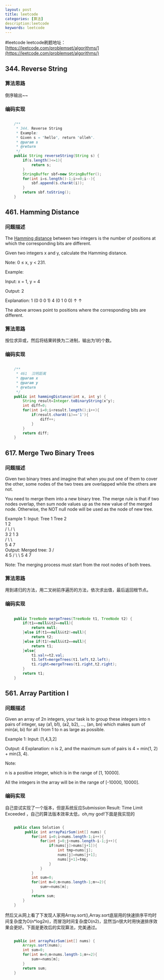 ```yaml
---
layout: post
title: leetcode
categories: [算法]
description:leetcode
keywords: leetcode
---
```


#leetcode
leetcode刷题地址：[https://leetcode.com/problemset/algorithms/](https://leetcode.com/problemset/algorithms/)
## 344. Reverse String
### 算法思路
倒序输出~~
### 编码实现
```java

    /**
     * 344. Reverse String
     * Example:
     * Given s = "hello", return "olleh".
     * @param s
     * @return
     */
    public String reverseString(String s) {
        if(s.length()<=1){
            return s;
        }
        StringBuffer sbf=new StringBuffer();
        for(int i=s.length()-1;i>=0;i--){
            sbf.append(s.charAt(i));
        }
        return sbf.toString();
    }
```
## 461. Hamming Distance
### 问题描述
The [Hamming distance](https://en.wikipedia.org/wiki/Hamming_distance) between two integers is the number of positions at which the corresponding bits are different.

Given two integers x and y, calculate the Hamming distance.

Note:
0 ≤ x, y < 231.

Example:

Input: x = 1, y = 4

Output: 2

Explanation:
1   (0 0 0 1)
4   (0 1 0 0)
       ↑   ↑

The above arrows point to positions where the corresponding bits are different.
### 算法思路
按位求异或，然后将结果转换为二进制，输出为1的个数。
### 编码实现
```java

 	/**
     * 461  汉明距离
     * @param x
     * @param y
     * @return
     */
    public int hammingDistance(int x, int y) {
        String result=Integer.toBinaryString(x^y);
        int diff=0;
        for(int i=0;i<result.length();i++){
            if(result.charAt(i)=='1'){
                diff++;
            }
        }
        return diff;
    }
```
## 617. Merge Two Binary Trees
### 问题描述
Given two binary trees and imagine that when you put one of them to cover the other, some nodes of the two trees are overlapped while the others are not.

You need to merge them into a new binary tree. The merge rule is that if two nodes overlap, then sum node values up as the new value of the merged node. Otherwise, the NOT null node will be used as the node of new tree.


Example 1:
Input: 
	Tree 1                     Tree 2                  
          1                         2                             
         / \                       / \                            
        3   2                     1   3                        
       /                           \   \                      
      5                             4   7                  
Output: 
Merged tree:
	     3
	    / \
	   4   5
	  / \   \ 
	 5   4   7


Note: The merging process must start from the root nodes of both trees.
### 算法思路
用到递归的方法，用二叉树前序遍历的方法，依次求出值，最后返回根节点。
### 编码实现
```java

	public TreeNode mergeTrees(TreeNode t1, TreeNode t2) {
        if(t1==null&&t2==null){
            return null;
        }else if(t1==null&&t2!=null){
            return t2;
        }else if(t1!=null&&t2==null){
            return t1;
        }else{
            t1.val+=t2.val;
            t1.left=mergeTrees(t1.left,t2.left);
            t1.right=mergeTrees(t1.right,t2.right);
        }
        return t1;
    }
```
##  561. Array Partition I
### 问题描述
Given an array of 2n integers, your task is to group these integers into n pairs of integer, say (a1, b1), (a2, b2), ..., (an, bn) which makes sum of min(ai, bi) for all i from 1 to n as large as possible.

Example 1:
Input: [1,4,3,2]

Output: 4
Explanation: n is 2, and the maximum sum of pairs is 4 = min(1, 2) + min(3, 4).

Note:

n is a positive integer, which is in the range of [1, 10000].

All the integers in the array will be in the range of [-10000, 10000].
### 编码实现
自己尝试实现了一个版本，但是系统反应Submission Result: Time Limit Exceeded ，自己的算法版本效率太低，oh,my god!下面是我实现的

```java

	public class Solution {
	     public int arrayPairSum(int[] nums) {
	        for(int i=0;i<nums.length-1;i++){
	            for(int j=0;j<nums.length-i-1;j++){
	                if(nums[j]>nums[j+1]){
	                    int tmp=nums[j];
	                    nums[j]=nums[j+1];
	                    nums[j+1]=tmp;
	                }
	            }
	        }
	        int sum=0;
	        for(int m=0;m<nums.length-1;m+=2){
	            sum+=nums[m];
	        }
	        return sum;
	    }
	}

```

然后又从网上看了下发现人家用Array.sort(),Array.sort底层用的快速排序平均时间复杂度为O(n*log2n)，而冒泡时间复杂度O(n2)，显然当n很大时用快速排序效果会更好。下面是更改后的实现算法，完美通过。

```java

 	public int arrayPairSum(int[] nums) {
        Arrays.sort(nums);
        int sum=0;
        for(int m=0;m<nums.length-1;m+=2){
            sum+=nums[m];
        }
        return sum;
    }
```
